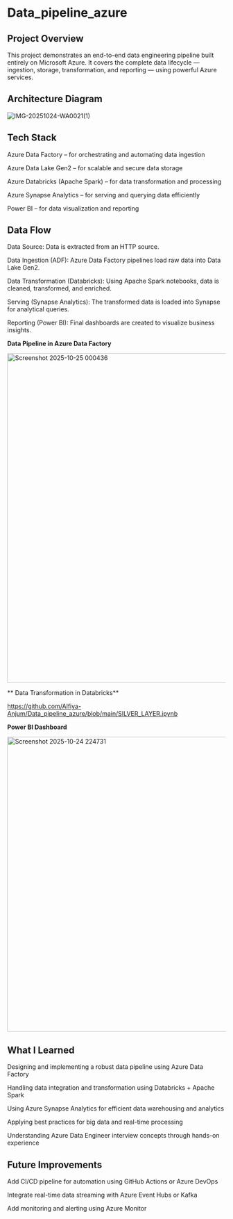 ﻿# Data_pipeline_azure

## Project Overview

This project demonstrates an end-to-end data engineering pipeline built entirely on Microsoft Azure.
It covers the complete data lifecycle — ingestion, storage, transformation, and reporting — using powerful Azure services.

## Architecture Diagram

![IMG-20251024-WA0021(1)](https://github.com/user-attachments/assets/7c3aeb2b-e34f-495c-9e1d-1d8bdbc1ddf9)



## Tech Stack

Azure Data Factory – for orchestrating and automating data ingestion

Azure Data Lake Gen2 – for scalable and secure data storage

Azure Databricks (Apache Spark) – for data transformation and processing

Azure Synapse Analytics – for serving and querying data efficiently

Power BI – for data visualization and reporting

## Data Flow

Data Source: Data is extracted from an HTTP source.

Data Ingestion (ADF): Azure Data Factory pipelines load raw data into Data Lake Gen2.

Data Transformation (Databricks): Using Apache Spark notebooks, data is cleaned, transformed, and enriched.

Serving (Synapse Analytics): The transformed data is loaded into Synapse for analytical queries.

Reporting (Power BI): Final dashboards are created to visualize business insights.

**Data Pipeline in Azure Data Factory**

<img width="1807" height="759" alt="Screenshot 2025-10-25 000436" src="https://github.com/user-attachments/assets/e46658d8-cb87-437a-847a-fc4710a04537" />


** Data Transformation in Databricks**

https://github.com/Alfiya-Anjum/Data_pipeline_azure/blob/main/SILVER_LAYER.ipynb

**Power BI Dashboard**

<img width="1207" height="679" alt="Screenshot 2025-10-24 224731" src="https://github.com/user-attachments/assets/6c453c4b-0700-4b2a-a8e3-c2ff48d8dd42" />


## What I Learned

Designing and implementing a robust data pipeline using Azure Data Factory

Handling data integration and transformation using Databricks + Apache Spark

Using Azure Synapse Analytics for efficient data warehousing and analytics

Applying best practices for big data and real-time processing

Understanding Azure Data Engineer interview concepts through hands-on experience

## Future Improvements

Add CI/CD pipeline for automation using GitHub Actions or Azure DevOps

Integrate real-time data streaming with Azure Event Hubs or Kafka

Add monitoring and alerting using Azure Monitor


